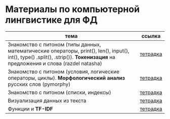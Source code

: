# Материалы по компьютерной лингвистике для ФД

|тема|ссылка|
|---|---|
| Знакомство с питоном (типы данных, математические операторы, print(), len(), input(), int(), type() .split(), .strip()). **Токенизация** на предложения и слова (razdel natasha) | [тетрадка](https://github.com/tbkazakova/compling_for_lyceum/blob/main/Start%26tokenize.ipynb) |
| Знакомство с питоном (условия, логические операторы, циклы). **Морфологический анализ** русских слов (pymorphy) | [тетрадка](https://github.com/tbkazakova/compling_for_lyceum/blob/main/python%26pymorphy.ipynb)|
| Знакомство с питоном (списки, индексы)| [тетрадка](https://github.com/tbkazakova/compling_for_lyceum/blob/main/pythonlists.ipynb)|
| Визуализация данных из текста| [тетрадка](https://github.com/tbkazakova/compling_for_lyceum/blob/main/230309_drawtext.ipynb)|
| Функции и **TF-IDF**| [тетрадка](https://github.com/tbkazakova/compling_for_lyceum/blob/main/seminars/230316_functions_tfidf.ipynb)|

